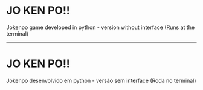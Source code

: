 # JO KEN PO!!
Jokenpo game developed in python - version without interface (Runs at the terminal)

----
# JO KEN PO!!
Jokenpo desenvolvido em python - versão sem interface (Roda no terminal)
